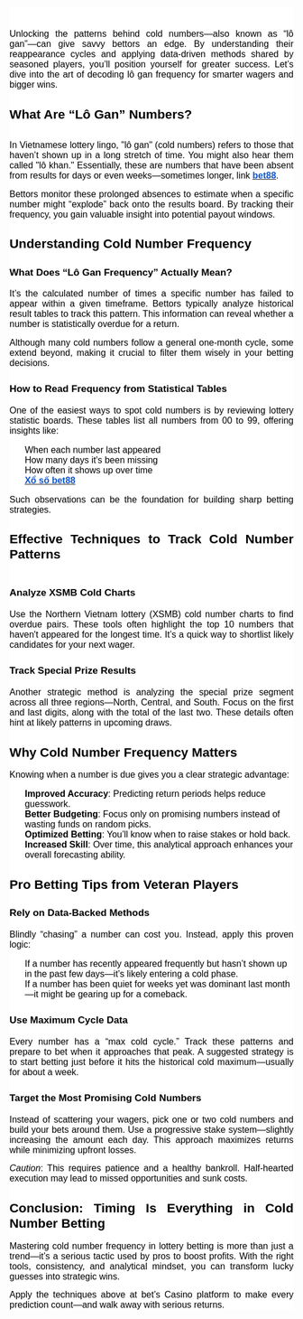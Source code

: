 <div style="color: rgb(255, 255, 255);background-color: rgb(255, 255, 255);">
    <div style='text-align: start;color: rgb(0, 0, 0);font-size: medium;font-family: ";'>
        <div aria-labelledby="docs-ml-promotion-aria-label" style="font-family: Arial, Helvetica, sans-serif;">
            <div style='text-align: start;color: rgb(0, 0, 0);font-size: medium;font-family: ";'>
                <div aria-labelledby="docs-ml-promotion-aria-label" style="font-family: Arial, Helvetica, sans-serif;">
                    <div aria-labelledby="docs-ml-promotion-aria-label" style="font-family: Arial, Helvetica, sans-serif;">
                        <div aria-labelledby="docs-ml-promotion-aria-label" style="font-family: Arial, Helvetica, sans-serif;">
                            <div style='font-family: "border-bottom: 1px solid rgb(203, 203, 203);'>
                                <div style="font-size: 20px;"><br></div>
                            </div>
                            <div>
                                <div>
                                    <div>
                                        <div style="color: rgb(255, 255, 255);background-color: rgb(255, 255, 255);">
                                            <p style="text-align: justify;color: rgb(0, 0, 0);font-size: 11pt;font-family: Arial;"><span style="color: rgb(0, 0, 0);font-size: 12pt;font-family: Arial;">Unlocking the patterns behind cold numbers&mdash;also known as &ldquo;l&ocirc; gan&rdquo;&mdash;can give savvy bettors an edge. By understanding their reappearance cycles and applying data-driven methods shared by seasoned players, you&rsquo;ll position yourself for greater success. Let&rsquo;s dive into the art of decoding l&ocirc; gan frequency for smarter wagers and bigger wins.</span></p>
                                            <h2 style="text-align: justify;color: rgb(0, 0, 0);font-size: 16pt;font-family: Arial;"><strong><span style="color: rgb(0, 0, 0);font-size: 17pt;font-family: Arial;">What Are &ldquo;L&ocirc; Gan&rdquo; Numbers?</span></strong></h2>
                                            <p style="text-align: left;color: rgb(0, 0, 0);font-size: 11pt;font-family: Arial;"><span style="border: 0px solid rgb(0, 0, 0);"><img alt="" src="https://lh7-rt.googleusercontent.com/docsz/AD_4nXfQ_niVT2GPcwNmWHk6gc3Ju3uU8dY2J2EvwzSbEKsPNPyE0xAyIIHjEgHBJEP40Yx8sQQJrikv8JZtGELn0sH_iuZL8rs7HQ7Ia2gzi9MFAY_fj4QjTjTxsoEC4hLE8MvWPZGmWA=s320?key=AsQ3Qa4PhSyWGYJ4gxoA0w" title=""></span></p>
                                            <p style="text-align: justify;color: rgb(0, 0, 0);font-size: 11pt;font-family: Arial;"><span style="font-size: 12pt;">In Vietnamese lottery lingo, &quot;l&ocirc; gan&quot; (cold numbers) refers to those that haven&rsquo;t shown up in a long stretch of time. You might also hear them called &quot;l&ocirc; khan.&quot; Essentially, these are numbers that have been absent from results for days or even weeks&mdash;sometimes longer, link&nbsp;</span><a href="https://bet88.diy/" target="_blank" rel="noopener noreferrer"><strong><u><span style="color: rgb(17, 85, 204);font-size: 12pt;">bet88</span></u></strong></a><span style="color: rgb(0, 0, 0);font-size: 12pt;font-family: Arial;">.</span></p>
                                            <p style="text-align: justify;color: rgb(0, 0, 0);font-size: 11pt;font-family: Arial;"><span style="color: rgb(0, 0, 0);font-size: 12pt;font-family: Arial;">Bettors monitor these prolonged absences to estimate when a specific number might &ldquo;explode&rdquo; back onto the results board. By tracking their frequency, you gain valuable insight into potential payout windows.</span></p>
                                            <h2 style="text-align: justify;color: rgb(0, 0, 0);font-size: 16pt;font-family: Arial;"><strong><span style="color: rgb(0, 0, 0);font-size: 17pt;font-family: Arial;">Understanding Cold Number Frequency</span></strong></h2>
                                            <h3 style="text-align: justify;color: initial;font-size: 14pt;font-family: Arial;"><strong><span style="color: rgb(0, 0, 0);font-size: 13pt;font-family: Arial;">What Does &ldquo;L&ocirc; Gan Frequency&rdquo; Actually Mean?</span></strong></h3>
                                            <p style="text-align: justify;color: rgb(0, 0, 0);font-size: 11pt;font-family: Arial;"><span style="color: rgb(0, 0, 0);font-size: 12pt;font-family: Arial;">It&rsquo;s the calculated number of times a specific number has failed to appear within a given timeframe. Bettors typically analyze historical result tables to track this pattern. This information can reveal whether a number is statistically overdue for a return.</span></p>
                                            <p style="text-align: justify;color: rgb(0, 0, 0);font-size: 11pt;font-family: Arial;"><span style="color: rgb(0, 0, 0);font-size: 12pt;font-family: Arial;">Although many cold numbers follow a general one-month cycle, some extend beyond, making it crucial to filter them wisely in your betting decisions.</span></p>
                                            <h3 style="text-align: justify;color: initial;font-size: 14pt;font-family: Arial;"><strong><span style="color: rgb(0, 0, 0);font-size: 13pt;font-family: Arial;">How to Read Frequency from Statistical Tables</span></strong></h3>
                                            <p style="text-align: justify;color: rgb(0, 0, 0);font-size: 11pt;font-family: Arial;"><span style="color: rgb(0, 0, 0);font-size: 12pt;font-family: Arial;">One of the easiest ways to spot cold numbers is by reviewing lottery statistic boards. These tables list all numbers from 00 to 99, offering insights like:</span></p>
                                            <ul style='list-style-type: none;text-align: start;color: rgb(0, 0, 0);font-size: medium;font-family: "'>
                                                <li style="text-align: left;color: rgb(0, 0, 0);font-size: 11pt;font-family: Arial;"><span style="color: rgb(0, 0, 0);font-size: 12pt;font-family: Arial;">When each number last appeared<br></span></li>
                                                <li style="text-align: left;color: rgb(0, 0, 0);font-size: 11pt;font-family: Arial;"><span style="color: rgb(0, 0, 0);font-size: 12pt;font-family: Arial;">How many days it&apos;s been missing<br></span></li>
                                                <li style="text-align: left;color: rgb(0, 0, 0);font-size: 11pt;font-family: Arial;"><span style="color: rgb(0, 0, 0);font-size: 12pt;font-family: Arial;">How often it shows up over time</span></li>
                                                <li style="text-align: left;color: rgb(0, 0, 0);font-size: 11pt;font-family: Arial;"><a href="https://bet88.diy/xo-so-bet88/" target="_blank" rel="noopener noreferrer"><strong><u><span style="color: rgb(17, 85, 204);font-size: 12pt;">Xổ số bet88</span></u></strong></a><span style="color: rgb(0, 0, 0);font-size: 12pt;font-family: Arial;"><br></span></li>
                                            </ul>
                                            <p style="text-align: justify;color: rgb(0, 0, 0);font-size: 11pt;font-family: Arial;"><span style="color: rgb(0, 0, 0);font-size: 12pt;font-family: Arial;">Such observations can be the foundation for building sharp betting strategies.</span></p>
                                            <h2 style="text-align: justify;color: rgb(0, 0, 0);font-size: 16pt;font-family: Arial;"><strong><span style="color: rgb(0, 0, 0);font-size: 17pt;font-family: Arial;">Effective Techniques to Track Cold Number Patterns</span></strong></h2>
                                            <p style="text-align: left;color: rgb(0, 0, 0);font-size: 11pt;font-family: Arial;"><span style="border: 0px solid rgb(0, 0, 0);"><img alt="" src="https://lh7-rt.googleusercontent.com/docsz/AD_4nXfMhjsjz9hpOalCxFzUYPv0ylNdHdaS3lJlFo2HkwLwfn7Qgn8y1N77jlSBclby9t__fYIVQpf1sOueTErmq9QqUlBRqJZ4HuwBaw98_JhFfn3Vumj483mHu3_Qkp0kiR9QrlrwgA=s320?key=AsQ3Qa4PhSyWGYJ4gxoA0w" title=""></span></p>
                                            <h3 style="text-align: justify;color: initial;font-size: 14pt;font-family: Arial;"><strong><span style="color: rgb(0, 0, 0);font-size: 13pt;font-family: Arial;">Analyze XSMB Cold Charts</span></strong></h3>
                                            <p style="text-align: justify;color: rgb(0, 0, 0);font-size: 11pt;font-family: Arial;"><span style="font-size: 12pt;">Use the Northern</span><span style="color: rgb(0, 0, 0);font-size: 12pt;font-family: Arial;">&nbsp;Vietnam lottery (XSMB) cold number charts to find overdue pairs. These tools often highlight the top 10 numbers that haven&apos;t appeared for the longest time. It&rsquo;s a quick way to shortlist likely candidates for your next wager.</span></p>
                                            <h3 style="text-align: justify;color: initial;font-size: 14pt;font-family: Arial;"><strong><span style="color: rgb(0, 0, 0);font-size: 13pt;font-family: Arial;">Track Special Prize Results</span></strong></h3>
                                            <p style="text-align: justify;color: rgb(0, 0, 0);font-size: 11pt;font-family: Arial;"><span style="color: rgb(0, 0, 0);font-size: 12pt;font-family: Arial;">Another strategic method is analyzing the special prize segment across all three regions&mdash;North, Central, and South. Focus on the first and last digits, along with the total of the last two. These details often hint at likely patterns in upcoming draws.</span></p>
                                            <h2 style="text-align: justify;color: rgb(0, 0, 0);font-size: 16pt;font-family: Arial;"><strong><span style="color: rgb(0, 0, 0);font-size: 17pt;font-family: Arial;">Why Cold Number Frequency Matters</span></strong></h2>
                                            <p style="text-align: justify;color: rgb(0, 0, 0);font-size: 11pt;font-family: Arial;"><span style="color: rgb(0, 0, 0);font-size: 12pt;font-family: Arial;">Knowing when a number is due gives you a clear strategic advantage:</span></p>
                                            <ul style='list-style-type: none;text-align: start;color: rgb(0, 0, 0);font-size: medium;font-family: "'>
                                                <li style="text-align: left;color: rgb(0, 0, 0);font-size: 11pt;font-family: Arial;"><strong><span style="font-size: 12pt;">Improved Accuracy</span></strong><span style="color: rgb(0, 0, 0);font-size: 12pt;font-family: Arial;">: Predicting return periods helps reduce guesswork.<br></span></li>
                                                <li style="text-align: left;color: rgb(0, 0, 0);font-size: 11pt;font-family: Arial;"><strong><span style="font-size: 12pt;">Better Budgeting</span></strong><span style="color: rgb(0, 0, 0);font-size: 12pt;font-family: Arial;">: Focus only on promising numbers instead of wasting funds on random picks.<br></span></li>
                                                <li style="text-align: left;color: rgb(0, 0, 0);font-size: 11pt;font-family: Arial;"><strong><span style="font-size: 12pt;">Optimized Betting</span></strong><span style="color: rgb(0, 0, 0);font-size: 12pt;font-family: Arial;">: You&rsquo;ll know when to raise stakes or hold back.<br></span></li>
                                                <li style="text-align: left;color: rgb(0, 0, 0);font-size: 11pt;font-family: Arial;"><strong><span style="font-size: 12pt;">Increased Skill</span></strong><span style="color: rgb(0, 0, 0);font-size: 12pt;font-family: Arial;">: Over time, this analytical approach enhances your overall forecasting ability.<br></span></li>
                                            </ul>
                                            <h2 style="text-align: justify;color: rgb(0, 0, 0);font-size: 16pt;font-family: Arial;"><strong><span style="color: rgb(0, 0, 0);font-size: 17pt;font-family: Arial;">Pro Betting Tips from Veteran Players</span></strong></h2>
                                            <h3 style="text-align: justify;color: initial;font-size: 14pt;font-family: Arial;"><strong><span style="color: rgb(0, 0, 0);font-size: 13pt;font-family: Arial;">Rely on Data-Backed Methods</span></strong></h3>
                                            <p style="text-align: justify;color: rgb(0, 0, 0);font-size: 11pt;font-family: Arial;"><span style="color: rgb(0, 0, 0);font-size: 12pt;font-family: Arial;">Blindly &ldquo;chasing&rdquo; a number can cost you. Instead, apply this proven logic:</span></p>
                                            <ul style='list-style-type: none;text-align: start;color: rgb(0, 0, 0);font-size: medium;font-family: "'>
                                                <li style="text-align: left;color: rgb(0, 0, 0);font-size: 11pt;font-family: Arial;"><span style="color: rgb(0, 0, 0);font-size: 12pt;font-family: Arial;">If a number has recently appeared frequently but hasn&rsquo;t shown up in the past few days&mdash;it&rsquo;s likely entering a cold phase.<br></span></li>
                                                <li style="text-align: left;color: rgb(0, 0, 0);font-size: 11pt;font-family: Arial;"><span style="color: rgb(0, 0, 0);font-size: 12pt;font-family: Arial;">If a number has been quiet for weeks yet was dominant last month&mdash;it might be gearing up for a comeback.<br></span></li>
                                            </ul>
                                            <h3 style="text-align: justify;color: initial;font-size: 14pt;font-family: Arial;"><strong><span style="color: rgb(0, 0, 0);font-size: 13pt;font-family: Arial;">Use Maximum Cycle Data</span></strong></h3>
                                            <p style="text-align: justify;color: rgb(0, 0, 0);font-size: 11pt;font-family: Arial;"><span style="color: rgb(0, 0, 0);font-size: 12pt;font-family: Arial;">Every number has a &ldquo;max cold cycle.&rdquo; Track these patterns and prepare to bet when it approaches that peak. A suggested strategy is to start betting just before it hits the historical cold maximum&mdash;usually for about a week.</span></p>
                                            <h3 style="text-align: justify;color: initial;font-size: 14pt;font-family: Arial;"><strong><span style="color: rgb(0, 0, 0);font-size: 13pt;font-family: Arial;">Target the Most Promising Cold Numbers</span></strong></h3>
                                            <p style="text-align: justify;color: rgb(0, 0, 0);font-size: 11pt;font-family: Arial;"><span style="color: rgb(0, 0, 0);font-size: 12pt;font-family: Arial;">Instead of scattering your wagers, pick one or two cold numbers and build your bets around them. Use a progressive stake system&mdash;slightly increasing the amount each day. This approach maximizes returns while minimizing upfront losses.</span></p>
                                            <p style="text-align: justify;color: rgb(0, 0, 0);font-size: 11pt;font-family: Arial;"><em><span style="font-size: 12pt;">Caution</span></em><span style="color: rgb(0, 0, 0);font-size: 12pt;font-family: Arial;">: This requires patience and a healthy bankroll. Half-hearted execution may lead to missed opportunities and sunk costs.</span></p>
                                            <h2 style="text-align: justify;color: rgb(0, 0, 0);font-size: 16pt;font-family: Arial;"><strong><span style="color: rgb(0, 0, 0);font-size: 17pt;font-family: Arial;">Conclusion: Timing Is Everything in Cold Number Betting</span></strong></h2>
                                            <p style="text-align: justify;color: rgb(0, 0, 0);font-size: 11pt;font-family: Arial;"><span style="color: rgb(0, 0, 0);font-size: 12pt;font-family: Arial;">Mastering cold number frequency in lottery betting is more than just a trend&mdash;it&rsquo;s a serious tactic used by pros to boost profits. With the right tools, consistency, and analytical mindset, you can transform lucky guesses into strategic wins.</span></p>
                                            <p style="text-align: justify;color: rgb(0, 0, 0);font-size: 11pt;font-family: Arial;"><span style="color: rgb(0, 0, 0);font-size: 12pt;font-family: Arial;">Apply the techniques above at bet&rsquo;s Casino platform to make every prediction count&mdash;and walk away with serious returns.</span></p>
                                        </div>
                                    </div>
                                </div>
                            </div>
                        </div>
                    </div>
                </div>
            </div>
        </div>
    </div>
</div>
